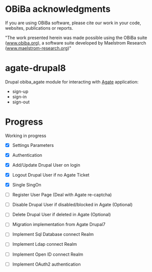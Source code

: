 # OBiBa acknowledgments

If you are using OBiBa software, please cite our work in your code, websites, publications or reports.

"The work presented herein was made possible using the OBiBa suite (www.obiba.org), a  software suite developed by Maelstrom Research (www.maelstrom-research.org)"

agate-drupal8
=============

Drupal obiba_agate module for interacting with [Agate](https://github.com/obiba/agate) application:
* sign-up
* sign-in
* sign-out

Progress
=============

Working in progress
- [x] Settings Parameters
- [x] Authentication
- [x] Add/Update Drupal User on login
- [x] Logout Drupal User if no Agate Ticket
- [x] Single SingOn 
- [ ] Register User Page (Deal with Agate re-captcha) 
- [ ] Disable Drupal User if disabled/blocked in Agate (Optional)
- [ ] Delete Drupal User if deleted in Agate (Optional)
- [ ] Migration implementation from Agate Drupal7
- [ ] Implement Sql Database connect Realm
- [ ] Implement Ldap connect Realm
- [ ] Implement Open ID connect Realm
- [ ] Implement OAuth2 authentication
 
